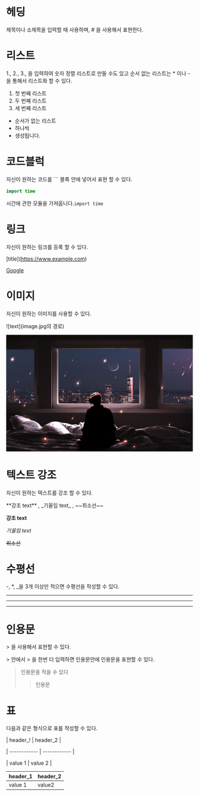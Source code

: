# 헤딩

제목이나 소제목을 입력할 때 사용하며, \# 을 사용해서 표현한다.



# 리스트

1., 2., 3., 을 입력하여 숫자 정렬 리스트로 만들  수도 있고 순서 없는 리스트는 \* 이나 \- 을 통해서 리스트화 할 수 있다. 

1. 첫 번째 리스트
2. 두 번째 리스트
3. 세 번째 리스트



* 순서가 없는 리스트
* 하나씩
* 생성됩니다.



# 코드블럭

자신이 원하는 코드를 \``` 블록 안에 넣어서  표현 할 수 있다.

```java
import time
```



시간에 관한 모듈을 가져옵니다.`import time`



# 링크

자신이 원하는 링크를 등록 할 수 있다.

\[title](https://www.example.com)

[Google](https://www.google.com)



# 이미지

자신이 원하는 이미지를 사용할 수 있다.

 \!\[text](image.jpg의 경로)



![blog_background](images/MarkDown/blog_background-16305869747801.jpg)

# 텍스트 강조

자신이 원하는 텍스트를 강조 할 수 있다.

\*\*강조 text\*\* , \_기울임 text\_ , \~\~취소선\~\~

**강조 text**

*기울임 text*

~~취소선~~



# 수평선

\-, \*, \_을 3개 이상만 적으면 수평선을 작성할 수 있다.

---

***

___

# 인용문

\> 을 사용해서 표현할 수 있다.

 \> 안에서 \> 을 한번 더 입력하면 인용문안에 인용문을 표현할 수 있다.

> 인용문을 적을 수 있다
>
> > 인용문

# 표

다음과 같은 형식으로 표를 작성할 수 있다.

\| header_! \| header_2 \|

\| ------------ \| ------------  \|

\| value 1 \| value 2 \| 

| header_1 | header_2 |
| -------- | -------- |
| value 1  | value2   |






